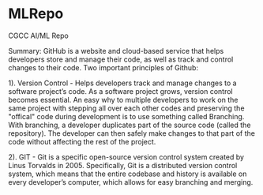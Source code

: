 # MLRepo
CGCC AI/ML Repo

Summary:
GitHub is a website and cloud-based service that helps developers store and manage their code, as well as track and control changes to their code.
Two important principles of Github:

1). Version Control - Helps developers track and manage changes to a software project’s code. As a software project grows, version control becomes essential. An easy why to multiple developers to work on the same project with stepping all over each other codes and preserving the "offical" code during development is to use something called Branching. With branching, a developer duplicates part of the source code (called the repository). The developer can then safely make changes to that part of the code without affecting the rest of the project.

2). GIT - Git is a specific open-source version control system created by Linus Torvalds in 2005. Specifically, Git is a distributed version control system, which means that the entire codebase and history is available on every developer’s computer, which allows for easy branching and merging.



